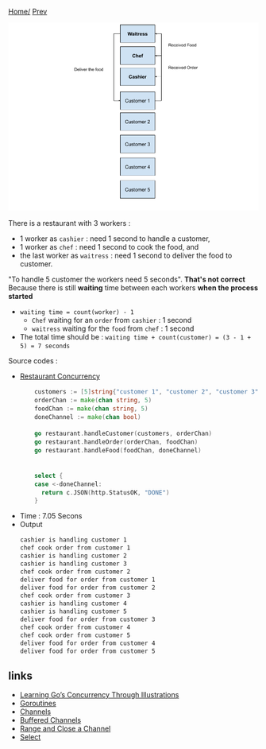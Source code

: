 [Home/](https://github.com/harryosmar/go-playground/blob/master/concurrency.md) [Prev](https://github.com/harryosmar/go-playground/blob/master/without_concurrency.md)

![restaurant_illustration_with_concurrency](https://github.com/harryosmar/go-playground/blob/master/resources/restaurant_illustration_with_concurrency.png)

There is a restaurant with 3 workers :
- 1 worker as `cashier` : need 1 second to handle a customer, 
- 1 worker as `chef` : need 1 second to cook the food, and 
- the last worker as `waitress` : need 1 second to deliver the food to customer. 

"To handle 5 customer the workers need 5 seconds". **That's not correct**
Because there is still **waiting** time between each workers **when the process started**
- `waiting time = count(worker) - 1`
    - `Chef` waiting for an `order` from `cashier` : 1 second
    - `waitress` waiting for the `food` from `chef` : 1 second
- The total time should be : `waiting time + count(customer) = (3 - 1 + 5) = 7 seconds`



Source codes :

- [Restaurant Concurrency](https://github.com/harryosmar/go-playground/blob/master/actions/simple_routine.go)
    ```go
        customers := [5]string{"customer 1", "customer 2", "customer 3", "customer 4", "customer 5"}
        orderChan := make(chan string, 5)
        foodChan := make(chan string, 5)
        doneChannel := make(chan bool)
        
        go restaurant.handleCustomer(customers, orderChan)
        go restaurant.handleOrder(orderChan, foodChan)
        go restaurant.handleFood(foodChan, doneChannel)
        
        
        select {
        case <-doneChannel:
          return c.JSON(http.StatusOK, "DONE")
        }
    ```
- Time : 7.05 Secons
- Output
    ```
    cashier is handling customer 1
    chef cook order from customer 1
    cashier is handling customer 2
    cashier is handling customer 3
    chef cook order from customer 2
    deliver food for order from customer 1
    deliver food for order from customer 2
    chef cook order from customer 3
    cashier is handling customer 4
    cashier is handling customer 5
    deliver food for order from customer 3
    chef cook order from customer 4
    chef cook order from customer 5
    deliver food for order from customer 4
    deliver food for order from customer 5
    ```
  
## links
- [Learning Go’s Concurrency Through Illustrations](https://medium.com/@trevor4e/learning-gos-concurrency-through-illustrations-8c4aff603b3)
- [Goroutines](https://tour.golang.org/concurrency/1)
- [Channels](https://tour.golang.org/concurrency/2)
- [Buffered Channels](https://tour.golang.org/concurrency/3)
- [Range and Close a Channel](https://tour.golang.org/concurrency/4)
- [Select](https://tour.golang.org/concurrency/5)